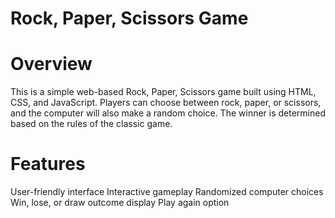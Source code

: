 # Rock, Paper, Scissors Game
# Overview

This is a simple web-based Rock, Paper, Scissors game built using HTML, CSS, and JavaScript. Players can choose between rock, paper, or scissors, and the computer will also make a random choice. The winner is determined based on the rules of the classic game.

# Features
User-friendly interface
Interactive gameplay
Randomized computer choices
Win, lose, or draw outcome display
Play again option
